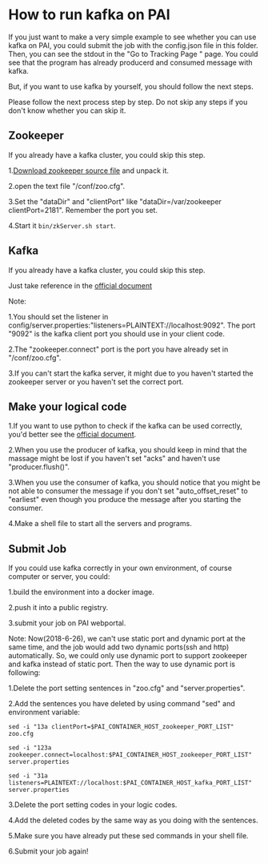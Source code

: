 How to run kafka on PAI
===
If you just want to make a very simple example to see whether you can use kafka on PAI, you could submit the job with the config.json file in this folder. Then, you can see the stdout in the "Go to Tracking Page " page. You could see that the program has already producerd and consumed message with kafka. 

But, if you want to use kafka by yourself, you should follow the next steps.

Please follow the next process step by step. Do not skip any steps if you don't know whether you can skip it.

Zookeeper
---
If you already have a kafka cluster, you could skip this step.

1.[Download zookeeper source file](https://zookeeper.apache.org/doc/r3.1.2/zookeeperStarted.html) and unpack it.

2.open the text file "/conf/zoo.cfg".

3.Set the "dataDir" and "clientPort" like "dataDir=/var/zookeeper clientPort=2181". Remember the port you set.

4.Start it `bin/zkServer.sh start`.

Kafka
---
If you already have a kafka cluster, you could skip this step.

Just take reference in the [official document](https://www.tutorialspoint.com/apache_kafka/apache_kafka_installation_steps.html)

Note:

1.You should set the listener in config/server.properties:"listeners=PLAINTEXT://localhost:9092". The port "9092" is the kafka client port you should use in your client code.

2.The "zookeeper.connect" port is the port you have already set in "/conf/zoo.cfg".

3.If you can't start the kafka server, it might due to you haven't started the zookeeper server or you haven't set the correct port.

Make your logical code
---
1.If you want to use python to check if the kafka can be used correctly, you'd better see the [official document](https://kafka-python.readthedocs.io/en/master/).

2.When you use the producer of kafka, you should keep in mind that the massage might be lost if you haven't set "acks" and haven't use "producer.flush()".

3.When you use the consumer of kafka, you should notice that you might be not able to consumer the message if you don't set "auto_offset_reset" to "earliest" even though you produce the message after you starting the consumer.

4.Make a shell file to start all the servers and programs.

Submit Job
---
If you could use kafka correctly in your own environment, of course computer or server, you could:

1.build the environment into a docker image.

2.push it into a public registry.

3.submit your job on PAI webportal.

Note:
Now(2018-6-26), we can't use static port and dynamic port at the same time, and the job would add two dynamic ports(ssh and http) automatically. So, we could only use dynamic port to support zookeeper and kafka instead of static port. Then the way to use dynamic port is following:

1.Delete the port setting sentences in "zoo.cfg" and "server.properties".

2.Add the sentences you have deleted by using command "sed" and environment variable:

`sed -i "13a clientPort=$PAI_CONTAINER_HOST_zookeeper_PORT_LIST" zoo.cfg`

`sed -i "123a zookeeper.connect=localhost:$PAI_CONTAINER_HOST_zookeeper_PORT_LIST" server.properties`

`sed -i "31a listeners=PLAINTEXT://localhost:$PAI_CONTAINER_HOST_kafka_PORT_LIST" server.properties`

3.Delete the port setting codes in your logic codes.

4.Add the deleted codes by the same way as you doing with the sentences.

5.Make sure you have already put these sed commands in your shell file.

6.Submit your job again!
